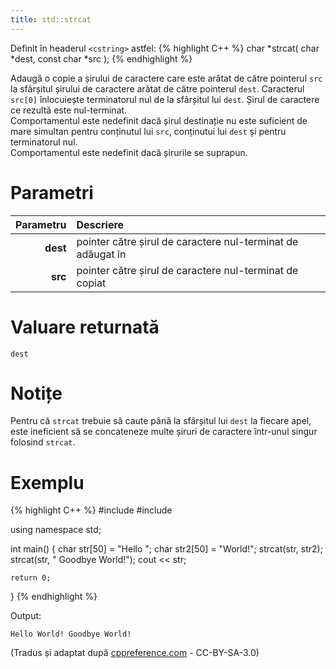 ```yaml
---
title: std::strcat
---
```


Definit în headerul `<cstring>` astfel:
{% highlight C++ %}
char *strcat( char *dest, const char *src );
{% endhighlight %}

Adaugă o copie a șirului de caractere care este arătat de către pointerul `src` la sfârșitul șirului de caractere arătat de către pointerul `dest`. Caracterul `src[0]` înlocuiește terminatorul nul de la sfârșitul lui `dest`. Șirul de caractere ce rezultă este nul-terminat. <br>
Comportamentul este nedefinit dacă șirul destinație nu este suficient de mare simultan pentru conținutul lui `src`, conținutui lui `dest` și pentru terminatorul nul. <br>
Comportamentul este nedefinit dacă șirurile se suprapun.

# Parametri

| Parametru | Descriere                                                   |
| --------: | :---------------------------------------------------------- |
|  **dest** | pointer către șirul de caractere nul-terminat de adăugat în |
|   **src** | pointer către șirul de caractere nul-terminat de copiat     |

# Valuare returnată

`dest`

# Notițe

Pentru că `strcat` trebuie să caute până la sfârșitul lui `dest` la fiecare apel, este ineficient să se concateneze multe șiruri de caractere într-unul singur folosind `strcat`.

# Exemplu

{% highlight C++ %}
#include <iostream>
#include <cstring>

using namespace std;

int main()
{
    char str[50] = "Hello ";
    char str2[50] = "World!";
    strcat(str, str2);
    strcat(str, " Goodbye World!");
    cout << str;

    return 0;
}
{% endhighlight %}

Output:
```
Hello World! Goodbye World!
```

(Tradus și adaptat după [cppreference.com](https://en.cppreference.com/w/cpp/string/byte/strcat) - CC-BY-SA-3.0)
